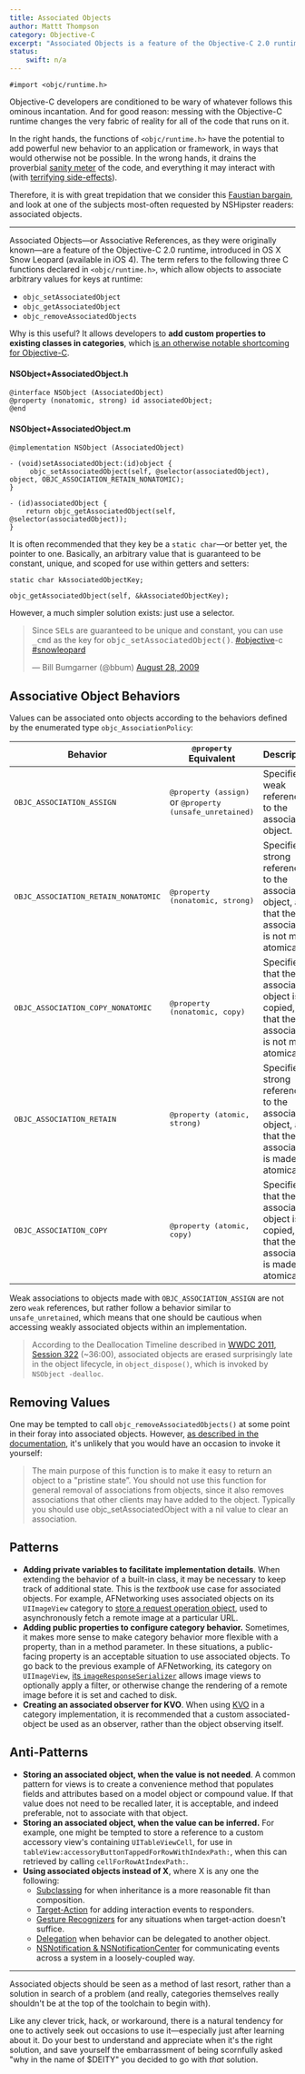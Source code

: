 ```yaml
---
title: Associated Objects
author: Mattt Thompson
category: Objective-C
excerpt: "Associated Objects is a feature of the Objective-C 2.0 runtime, which allows objects to associate arbitrary values for keys at runtime. It's dark juju, to be handled with as much caution as any other function from objc/runtime.h"
status:
    swift: n/a
---
```


~~~{objective-c}
#import <objc/runtime.h>
~~~

Objective-C developers are conditioned to be wary of whatever follows this ominous incantation. And for good reason: messing with the Objective-C runtime changes the very fabric of reality for all of the code that runs on it.

In the right hands, the functions of `<objc/runtime.h>` have the potential to add powerful new behavior to an application or framework, in ways that would otherwise not be possible. In the wrong hands, it drains the proverbial [sanity meter](http://en.wikipedia.org/wiki/Eternal_Darkness:_Sanity's_Requiem#Sanity_effects) of the code, and everything it may interact with (with [terrifying side-effects](http://www.youtube.com/watch?v=RSXcajQnasc#t=0m30s)).

Therefore, it is with great trepidation that we consider this [Faustian bargain](http://en.wikipedia.org/wiki/Deal_with_the_Devil), and look at one of the subjects most-often requested by NSHipster readers: associated objects.

* * *

Associated Objects—or Associative References, as they were originally known—are a feature of the Objective-C 2.0 runtime, introduced in OS X Snow Leopard (available in iOS 4). The term refers to the following three C functions declared in `<objc/runtime.h>`, which allow objects to associate arbitrary values for keys at runtime:

- `objc_setAssociatedObject`
- `objc_getAssociatedObject`
- `objc_removeAssociatedObjects`

Why is this useful? It allows developers to **add custom properties to existing classes in categories**, which [is an otherwise notable shortcoming for Objective-C](https://developer.apple.com/library/ios/documentation/cocoa/conceptual/ProgrammingWithObjectiveC/CustomizingExistingClasses/CustomizingExistingClasses.html).

#### NSObject+AssociatedObject.h

~~~{objective-c}
@interface NSObject (AssociatedObject)
@property (nonatomic, strong) id associatedObject;
@end
~~~

#### NSObject+AssociatedObject.m

~~~{objective-c}
@implementation NSObject (AssociatedObject)

- (void)setAssociatedObject:(id)object {
     objc_setAssociatedObject(self, @selector(associatedObject), object, OBJC_ASSOCIATION_RETAIN_NONATOMIC);
}

- (id)associatedObject {
    return objc_getAssociatedObject(self, @selector(associatedObject));
}
~~~

It is often recommended that they key be a `static char`—or better yet, the pointer to one. Basically, an arbitrary value that is guaranteed to be constant, unique, and scoped for use within getters and setters:

~~~{objective-c}
static char kAssociatedObjectKey;

objc_getAssociatedObject(self, &kAssociatedObjectKey);
~~~

However, a much simpler solution exists: just use a selector.

<blockquote class="twitter-tweet" lang="en"><p>Since <tt>SEL</tt>s are guaranteed to be unique and constant, you can use <tt>_cmd</tt> as the key for <tt>objc_setAssociatedObject()</tt>. <a href="https://twitter.com/search?q=%23objective&amp;src=hash">#objective</a>-c <a href="https://twitter.com/search?q=%23snowleopard&amp;src=hash">#snowleopard</a></p>&mdash; Bill Bumgarner (@bbum) <a href="https://twitter.com/bbum/statuses/3609098005">August 28, 2009</a></blockquote>
<script async src="//platform.twitter.com/widgets.js" charset="utf-8"></script>

## Associative Object Behaviors

Values can be associated onto objects according to the behaviors defined by the enumerated type `objc_AssociationPolicy`:

<table>
    <thead>
        <tr>
            <th>Behavior</th>
            <th><tt>@property</tt> Equivalent</th>
            <th>Description</th>
        </tr>
    </thead>
    <tbody>
        <tr>
            <td>
                <tt>OBJC_ASSOCIATION_ASSIGN</tt>
            </td>
            <td>
                <tt>@property (assign)</tt> or <tt>@property (unsafe_unretained)</tt>
            </td>
            <td>
                Specifies a weak reference to the associated object.
            </td>
        </tr>
        <tr>
            <td>
                <tt>OBJC_ASSOCIATION_RETAIN_NONATOMIC</tt>
            </td>
            <td>
                <tt>@property (nonatomic, strong)</tt>
            </td>
            <td>
                Specifies a strong reference to the associated object, and that the association is not made atomically.
            </td>
        </tr>
        <tr>
            <td>
                <tt>OBJC_ASSOCIATION_COPY_NONATOMIC</tt>
            </td>
            <td>
                <tt>@property (nonatomic, copy)</tt>
            </td>
            <td>
                Specifies that the associated object is copied, and that the association is not made atomically.
            </td>
        </tr>
        <tr>
            <td>
                <tt>OBJC_ASSOCIATION_RETAIN</tt>
            </td>
            <td>
                <tt>@property (atomic, strong)</tt>
            </td>
            <td>
                Specifies a strong reference to the associated object, and that the association is made atomically.
            </td>
        </tr>
        <tr>
            <td>
                <tt>OBJC_ASSOCIATION_COPY</tt>
            </td>
            <td>
                <tt>@property (atomic, copy)</tt>
            </td>
            <td>
                Specifies that the associated object is copied, and that the association is made atomically.
            </td>
        </tr>
    </tbody>
</table>

Weak associations to objects made with `OBJC_ASSOCIATION_ASSIGN` are not zero `weak` references, but rather follow a behavior similar to `unsafe_unretained`, which means that one should be cautious when accessing weakly associated objects within an implementation.

> According to the Deallocation Timeline described in [WWDC 2011, Session 322](https://developer.apple.com/videos/wwdc/2011/#322-video) (~36:00), associated objects are erased surprisingly late in the object lifecycle, in `object_dispose()`, which is invoked by `NSObject -dealloc`.

## Removing Values

One may be tempted to call `objc_removeAssociatedObjects()` at some point in their foray into associated objects. However, [as described in the documentation](https://developer.apple.com/library/mac/documentation/Cocoa/Reference/ObjCRuntimeRef/Reference/reference.html#//apple_ref/c/func/objc_removeAssociatedObjects), it's unlikely that you would have an occasion to invoke it yourself:

>The main purpose of this function is to make it easy to return an object to a "pristine state”. You should not use this function for general removal of associations from objects, since it also removes associations that other clients may have added to the object. Typically you should use objc_setAssociatedObject with a nil value to clear an association.

## Patterns

- **Adding private variables to facilitate implementation details**. When extending the behavior of a built-in class, it may be necessary to keep track of additional state. This is the _textbook_ use case for associated objects. For example, AFNetworking uses associated objects on its `UIImageView` category to [store a request operation object](https://github.com/AFNetworking/AFNetworking/blob/2.1.0/UIKit%2BAFNetworking/UIImageView%2BAFNetworking.m#L57-L63), used to asynchronously fetch a remote image at a particular URL.
- **Adding public properties to configure category behavior.** Sometimes, it makes more sense to make category behavior more flexible with a property, than in a method parameter. In these situations, a public-facing property is an acceptable situation to use associated objects. To go back to the previous example of AFNetworking, its category on `UIImageView`, [its `imageResponseSerializer`](https://github.com/AFNetworking/AFNetworking/blob/2.1.0/UIKit%2BAFNetworking/UIImageView%2BAFNetworking.h#L60-L65) allows image views to optionally apply a filter, or otherwise change the rendering of a remote image before it is set and cached to disk.
- **Creating an associated observer for KVO**. When using [KVO](http://nshipster.com/key-value-observing/) in a category implementation, it is recommended that a custom associated-object be used as an observer, rather than the object observing itself.

## Anti-Patterns

- **Storing an associated object, when the value is not needed**. A common pattern for views is to create a convenience method that populates fields and attributes based on a model object or compound value. If that value does not need to be recalled later, it is acceptable, and indeed preferable, not to associate with that object.
- **Storing an associated object, when the value can be inferred.** For example, one might be tempted to store a reference to a custom accessory view's containing `UITableViewCell`, for use in `tableView:accessoryButtonTappedForRowWithIndexPath:`, when this can retrieved by calling `cellForRowAtIndexPath:`.
- **Using associated objects instead of X**, where X is any one the following:
    - [Subclassing](https://developer.apple.com/library/ios/documentation/cocoa/conceptual/ProgrammingWithObjectiveC/CustomizingExistingClasses/CustomizingExistingClasses.html) for when inheritance is a more reasonable fit than composition.
    - [Target-Action](https://developer.apple.com/library/ios/documentation/general/conceptual/Devpedia-CocoaApp/TargetAction.html) for adding interaction events to responders.
    - [Gesture Recognizers](https://developer.apple.com/library/ios/documentation/EventHandling/Conceptual/EventHandlingiPhoneOS/GestureRecognizer_basics/GestureRecognizer_basics.html) for any situations when target-action doesn't suffice.
    - [Delegation](https://developer.apple.com/library/ios/documentation/general/conceptual/DevPedia-CocoaCore/Delegation.html) when behavior can be delegated to another object.
    - [NSNotification & NSNotificationCenter](http://nshipster.com/nsnotification-and-nsnotificationcenter/) for communicating events across a system in a loosely-coupled way.

* * *

Associated objects should be seen as a method of last resort, rather than a solution in search of a problem (and really, categories themselves really shouldn't be at the top of the toolchain to begin with).

Like any clever trick, hack, or workaround, there is a natural tendency for one to actively seek out occasions to use it—especially just after learning about it. Do your best to understand and appreciate when it's the right solution, and save yourself the embarrassment of being scornfully asked "why in the name of $DEITY" you decided to go with _that_ solution.
